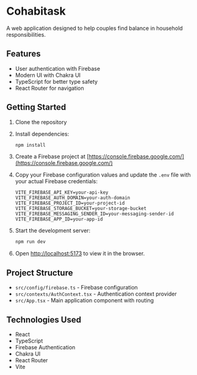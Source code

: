 # Cohabitask

A web application designed to help couples find balance in household responsibilities.

## Features

- User authentication with Firebase
- Modern UI with Chakra UI
- TypeScript for better type safety
- React Router for navigation

## Getting Started

1. Clone the repository
2. Install dependencies:
   ```bash
   npm install
   ```

3. Create a Firebase project at [https://console.firebase.google.com/](https://console.firebase.google.com/)

4. Copy your Firebase configuration values and update the `.env` file with your actual Firebase credentials:
   ```
   VITE_FIREBASE_API_KEY=your-api-key
   VITE_FIREBASE_AUTH_DOMAIN=your-auth-domain
   VITE_FIREBASE_PROJECT_ID=your-project-id
   VITE_FIREBASE_STORAGE_BUCKET=your-storage-bucket
   VITE_FIREBASE_MESSAGING_SENDER_ID=your-messaging-sender-id
   VITE_FIREBASE_APP_ID=your-app-id
   ```

5. Start the development server:
   ```bash
   npm run dev
   ```

6. Open [http://localhost:5173](http://localhost:5173) to view it in the browser.

## Project Structure

- `src/config/firebase.ts` - Firebase configuration
- `src/contexts/AuthContext.tsx` - Authentication context provider
- `src/App.tsx` - Main application component with routing

## Technologies Used

- React
- TypeScript
- Firebase Authentication
- Chakra UI
- React Router
- Vite

